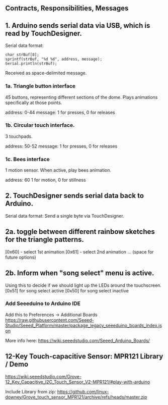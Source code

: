 
## Contracts, Responsibilities, Messages



## 1. Arduino sends serial data via USB, which is read by TouchDesigner.

Serial data format:
```
char strBuf[8];
sprintf(strBuf, "%d %d", address, message);
Serial.println(strBuf);  
```

Received as space-delimited message.


### 1a. Triangle button interface
45 buttons, representing different sections of the dome. Plays animations specifically at those points.

address: 0-44
message: 1 for presses, 0 for releases

### 1b. Circular touch interface.
3 touchpads.

address: 50-52
message: 1 for presses, 0 for releases

### 1c. Bees interface
1 motion sensor. When active, play bees animation.

address: 60
1 for motion, 0 for stillness


## 2. TouchDesigner sends serial data back to Arduino.

Serial data format:
Send a single byte via TouchDesigner.

## 2a. toggle between different rainbow sketches for the triangle patterns.

[0x60] - select 1st animation
[0x61] - select 2nd animation
... (space for future options)

## 2b. Inform when "song select" menu is active.
Using this to decide if we should light up the LEDs around the touchscreen.
[0x51] for song select active
[0x50] for song select inactive


### Add Seeeduino to Arduino IDE

Add this to Preferences -> Additional Boards
https://raw.githubusercontent.com/Seeed-Studio/Seeed_Platform/master/package_legacy_seeeduino_boards_index.json

More info here:
https://wiki.seeedstudio.com/Seeed_Arduino_Boards/

## 12-Key Touch-capacitive Sensor: MPR121 Library / Demo

https://wiki.seeedstudio.com/Grove-12_Key_Capacitive_I2C_Touch_Sensor_V2-MPR121/#play-with-arduino

Include Library from zip: https://github.com/linux-downey/Grove_touch_sensor_MPR121/archive/refs/heads/master.zip

